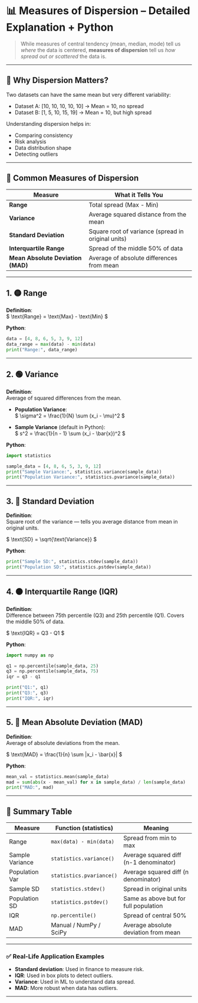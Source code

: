 

# 📊 Measures of Dispersion – **Detailed Explanation + Python**

> While measures of central tendency (mean, median, mode) tell us *where* the data is centered, **measures of dispersion** tell us *how spread out or scattered* the data is.

---

## 🔹 Why Dispersion Matters?

Two datasets can have the same mean but very different variability:

- Dataset A: [10, 10, 10, 10, 10] → Mean = 10, no spread  
- Dataset B: [1, 5, 10, 15, 19] → Mean = 10, but high spread

Understanding dispersion helps in:
- Comparing consistency
- Risk analysis
- Data distribution shape
- Detecting outliers

---

## 🔹 Common Measures of Dispersion

| Measure                  | What it Tells You                                   |
|--------------------------|-----------------------------------------------------|
| **Range**                | Total spread (Max - Min)                            |
| **Variance**             | Average squared distance from the mean              |
| **Standard Deviation**   | Square root of variance (spread in original units)  |
| **Interquartile Range**  | Spread of the middle 50% of data                    |
| **Mean Absolute Deviation (MAD)** | Average of absolute differences from mean |

---

## 1. 🟡 **Range**

**Definition**:  
$
\text{Range} = \text{Max} - \text{Min}
$

**Python**:
```python
data = [4, 8, 6, 5, 3, 9, 12]
data_range = max(data) - min(data)
print("Range:", data_range)
```

---

## 2. 🟢 **Variance**

**Definition**:  
Average of squared differences from the mean.

- **Population Variance**:  
$
\sigma^2 = \frac{1}{N} \sum (x_i - \mu)^2
$

- **Sample Variance** (default in Python):  
$
s^2 = \frac{1}{n - 1} \sum (x_i - \bar{x})^2
$

**Python**:
```python
import statistics

sample_data = [4, 8, 6, 5, 3, 9, 12]
print("Sample Variance:", statistics.variance(sample_data))
print("Population Variance:", statistics.pvariance(sample_data))
```

---

## 3. 🔵 **Standard Deviation**

**Definition**:  
Square root of the variance — tells you average distance from mean in original units.

$
\text{SD} = \sqrt{\text{Variance}}
$

**Python**:
```python
print("Sample SD:", statistics.stdev(sample_data))
print("Population SD:", statistics.pstdev(sample_data))
```

---

## 4. 🟠 **Interquartile Range (IQR)**

**Definition**:  
Difference between 75th percentile (Q3) and 25th percentile (Q1). Covers the middle 50% of data.

$
\text{IQR} = Q3 - Q1
$

**Python**:
```python
import numpy as np

q1 = np.percentile(sample_data, 25)
q3 = np.percentile(sample_data, 75)
iqr = q3 - q1

print("Q1:", q1)
print("Q3:", q3)
print("IQR:", iqr)
```

---

## 5. 🔴 **Mean Absolute Deviation (MAD)**

**Definition**:  
Average of absolute deviations from the mean.

$
\text{MAD} = \frac{1}{n} \sum |x_i - \bar{x}|
$

**Python**:
```python
mean_val = statistics.mean(sample_data)
mad = sum(abs(x - mean_val) for x in sample_data) / len(sample_data)
print("MAD:", mad)
```

---

## 🧠 Summary Table

| Measure         | Function (statistics)     | Meaning                                 |
|------------------|---------------------------|-----------------------------------------|
| Range            | `max(data) - min(data)`   | Spread from min to max                  |
| Sample Variance  | `statistics.variance()`   | Average squared diff (n-1 denominator)  |
| Population Var   | `statistics.pvariance()`  | Average squared diff (n denominator)    |
| Sample SD        | `statistics.stdev()`      | Spread in original units                |
| Population SD    | `statistics.pstdev()`     | Same as above but for full population   |
| IQR              | `np.percentile()`         | Spread of central 50%                   |
| MAD              | Manual / NumPy / SciPy    | Average absolute deviation from mean    |

---

### ✅ Real-Life Application Examples

- **Standard deviation**: Used in finance to measure risk.
- **IQR**: Used in box plots to detect outliers.
- **Variance**: Used in ML to understand data spread.
- **MAD**: More robust when data has outliers.

---